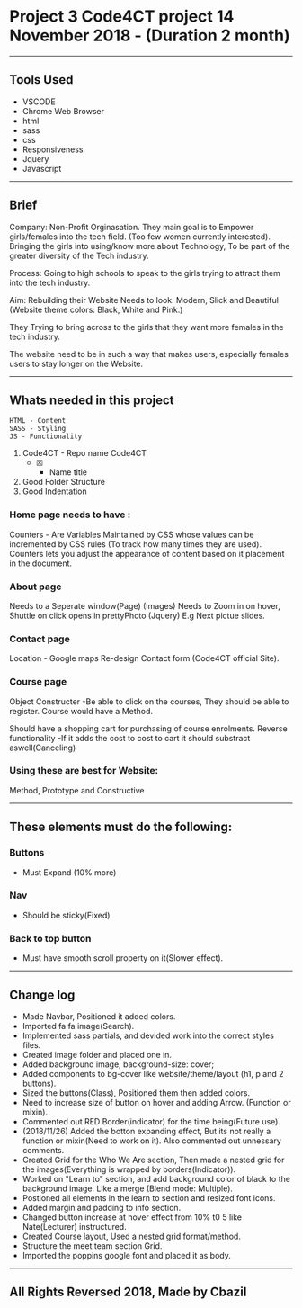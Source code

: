 # Project 3 Code4CT project 14 November 2018 -  (Duration 2 month)

---

## Tools Used
- VSCODE
- Chrome Web Browser
- html
- sass
- css
- Responsiveness
- Jquery
- Javascript

---

## Brief
Company: Non-Profit Orginasation. They main goal is to Empower girls/females into the tech field. (Too few women currently interested).
Bringing the girls into using/know more about  Technology, To be part of the greater diversity of the Tech industry.

Process: Going to high schools to speak to the girls trying to attract them into the tech industry.

Aim: Rebuilding their Website 
Needs to look: Modern, Slick and Beautiful (Website theme colors: Black, White and Pink.)

They Trying to bring across to the girls that they want more females in the tech industry.

The website need to be in such a way that makes users, especially females users to stay longer on the Website.

---

## Whats needed in this project
 
    HTML - Content
    SASS - Styling 
    JS - Functionality

1. Code4CT - Repo name Code4CT 
    - [x] + Name title
2. Good Folder Structure
3. Good Indentation

### Home page needs to have :
Counters - Are Variables Maintained by CSS whose values can be incremented by CSS rules (To track how many times they are used). Counters lets you adjust the appearance of content based on it placement in the document.

### About page 
Needs to a Seperate window(Page)
(Images) Needs to Zoom in on hover, Shuttle on click opens in prettyPhoto (Jquery) E.g Next pictue slides.

### Contact page
Location - Google maps
Re-design Contact form (Code4CT official Site).

### Course page
Object Constructer
-Be able to click on the courses, They should be able to register.
Course would have a Method.

Should have a shopping cart for purchasing of course enrolments.
Reverse functionality
-If it adds the cost to cost to cart it should substract aswell(Canceling)

### Using these are best for Website: 
Method, Prototype and Constructive

---

## These elements must do the following:

### Buttons
- Must Expand (10% more)

### Nav 
- Should be sticky(Fixed)

### Back to top button
- Must have smooth scroll property on it(Slower effect).

---
## Change log
- Made Navbar, Positioned it added colors.
- Imported fa fa image(Search).
- Implemented sass partials, and devided work into the correct styles files.
- Created image folder and placed one in.
- Added background image, background-size: cover; 
- Added components to bg-cover like website/theme/layout (h1, p and 2 buttons).
- Sized the buttons(Class), Positioned them then added colors.
- Need to increase size of button on hover and adding Arrow. (Function or mixin).
- Commented out RED Border(indicator) for the time being(Future use).
- (2018/11/26) Added the botton expanding effect, But its not really a function or mixin(Need to work on it). Also commented out unnessary comments.
- Created Grid for the Who We Are section, Then made a nested grid for the images(Everything is wrapped by borders(Indicator)).
- Worked on "Learn to" section, and add background color of black to the background image. Like a merge (Blend mode: Multiple).
- Postioned all elements in the learn to section and resized font icons.
- Added margin and padding to info section.
- Changed button increase at hover effect from 10% t0 5 like Nate(Lecturer) instructured.
- Created Course layout, Used a nested grid format/method.
- Structure the meet team section Grid.
- Imported the poppins google font and placed it as body.
---

## All Rights Reversed 2018, Made by Cbazil